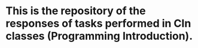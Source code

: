 # This is the repository of the responses of tasks performed in CIn classes (Programming Introduction).